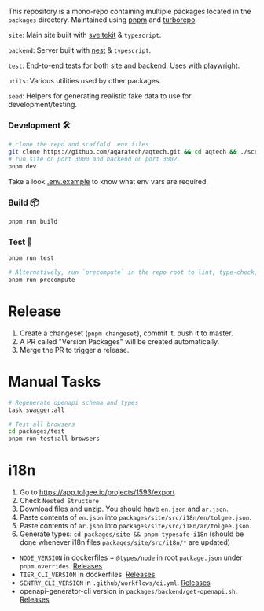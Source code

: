 This repository is a mono-repo containing multiple packages located in the `packages` directory. Maintained using [pnpm](https://pnpm.io/) and [turborepo](https://turborepo.org/).

`site`: Main site built with [sveltekit](https://kit.svelte.dev/) & `typescript`.

`backend`: Server built with [nest](https://github.com/nestjs/nest) & `typescript`.

`test`: End-to-end tests for both site and backend. Uses with [playwright](https://playwright.dev/).

`utils`: Various utilities used by other packages.

`seed`: Helpers for generating realistic fake data to use for development/testing.

### Development 🛠️

```bash
# clone the repo and scaffold .env files
git clone https://github.com/aqaratech/aqtech.git && cd aqtech && ./scripts/scaffold-worktree.sh
# run site on port 3000 and backend on port 3002.
pnpm dev
```

Take a look [.env.example](.env.example) to know what env vars are required.

### Build 📦

```bash
pnpm run build
```

### Test 🧪

```bash
pnpm run test

# Alternatively, run `precompute` in the repo root to lint, type-check, build, and test all packages.
pnpm run precompute
```

# Release

1. Create a changeset (`pnpm changeset`), commit it, push it to master.
2. A PR called "Version Packages" will be created automatically.
3. Merge the PR to trigger a release.

# Manual Tasks

```bash
# Regenerate openapi schema and types
task swagger:all

# Test all browsers
cd packages/test
pnpm run test:all-browsers
```

# i18n

1. Go to https://app.tolgee.io/projects/1593/export
1. Check `Nested Structure`
1. Download files and unzip. You should have `en.json` and `ar.json`.
1. Paste contents of `en.json` into `packages/site/src/i18n/en/tolgee.json`.
1. Paste contents of `ar.json` into `packages/site/src/i18n/ar/tolgee.json`.
1. Generate types: `cd packages/site && pnpm typesafe-i18n` (should be done whenever i18n files `packages/site/src/i18n/*` are updated)

- `NODE_VERSION` in dockerfiles + `@types/node` in root `package.json` under `pnpm.overrides`. [Releases](https://nodejs.org/en/about/releases/)
- `TIER_CLI_VERSION` in dockerfiles. [Releases](https://github.com/tierrun/tier/releases/)
- `SENTRY_CLI_VERSION` in `.github/workflows/ci.yml`. [Releases](https://github.com/getsentry/sentry-cli/releases)
- openapi-generator-cli version in `packages/backend/get-openapi.sh`. [Releases](https://github.com/OpenAPITools/openapi-generator/releases)
